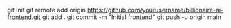 git init
git remote add origin https://github.com/yourusername/billionaire-ai-frontend.git
git add .
git commit -m "Initial frontend"
git push -u origin main
